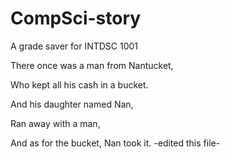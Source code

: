 CompSci-story
=============

A grade saver for INTDSC 1001

There once was a man from Nantucket,

Who kept all his cash in a bucket.

And his daughter named Nan,

Ran away with a man,

And as for the bucket, Nan took it.
-edited this file-
